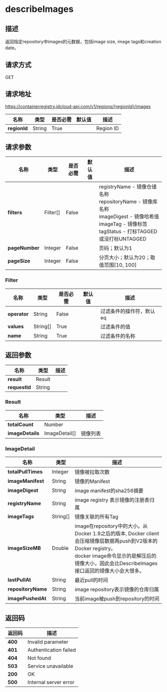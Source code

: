 # describeImages


## 描述
返回指定repository中images的元数据，包括image size, image tags和creation date。


## 请求方式
GET

## 请求地址
https://containerregistry.jdcloud-api.com/v1/regions/{regionId}/images

|名称|类型|是否必需|默认值|描述|
|---|---|---|---|---|
|**regionId**|String|True| |Region ID|

## 请求参数
|名称|类型|是否必需|默认值|描述|
|---|---|---|---|---|
|**filters**|Filter[]|False| |registryName - 镜像仓储名称 <br>repositoryName - 镜像库名称 <br>imageDigest - 镜像哈希值 <br>imageTag - 镜像标签 <br>tagStatus - 打标TAGGED或没打标UNTAGGED <br>|
|**pageNumber**|Integer|False| |页码；默认为1|
|**pageSize**|Integer|False| |分页大小；默认为20；取值范围[10, 100]|

### Filter
|名称|类型|是否必需|默认值|描述|
|---|---|---|---|---|
|**operator**|String|False| |过滤条件的操作符，默认eq|
|**values**|String[]|True| |过滤条件的值|
|**name**|String|True| |过滤条件的名称|

## 返回参数
|名称|类型|描述|
|---|---|---|
|**result**|Result| |
|**requestId**|String| |

### Result
|名称|类型|描述|
|---|---|---|
|**totalCount**|Number| |
|**imageDetails**|ImageDetail[]|镜像列表|
### ImageDetail
|名称|类型|描述|
|---|---|---|
|**totalPullTimes**|Integer|镜像被拉取次数|
|**imageManifest**|String|镜像的Manifest|
|**imageDigest**|String|image manifest的sha256摘要|
|**registryName**|String|image registry 表示镜像的注册表归属|
|**imageTags**|String[]|镜像关联的所有Tag|
|**imageSizeMB**|Double|image在repository中的大小。从Docker 1.9之后的版本, Docker client会压缩镜像层数据再push到V2版本的Docker registry。<br>docker image命令显示的是解压后的镜像大小，因此会比DescribeImages接口返回的镜像大小会大很多。      <br>|
|**lastPullAt**|String|最近pull的时间|
|**repositoryName**|String|image repository表示镜像的仓库归属|
|**imagePushedAt**|String|当前image被push到repository的时间|

## 返回码
|返回码|描述|
|---|---|
|**400**|Invalid parameter|
|**401**|Authentication failed|
|**404**|Not found|
|**503**|Service unavailable|
|**200**|OK|
|**500**|Internal server error|
